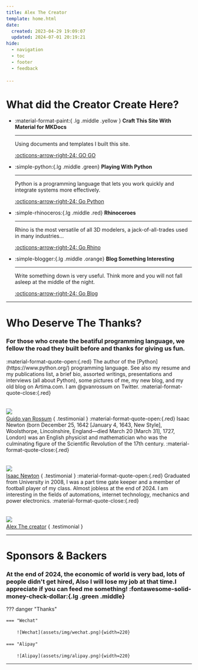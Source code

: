 ```yaml
---
title: Alex The Creator
template: home.html
date:
  created: 2023-04-29 19:09:07
  updated: 2024-07-01 20:19:21
hide:
  - navigation
  - toc
  - footer
  - feedback

---
```


<!-- There are lots of interesting things that I want to learn. -->
# What did the Creator Create Here?

<div class="grid cards wide" markdown>

-   :material-format-paint:{ .lg .middle .yellow } __Craft This Site With Material for MKDocs__
  
    ---

    Using documents and  templates I built this site.

    [:octicons-arrow-right-24: GO GO](#)

-   :simple-python:{.lg .middle .green} __Playing With Python__

    ---

    Python is a programming language that lets you work quickly and integrate systems more effectively.

    [:octicons-arrow-right-24: Go Python](Python/index.md)

-   :simple-rhinoceros:{.lg .middle .red} __Rhinoceroes__

    ---

    Rhino is the most versatile of all 3D modelers, a jack-of-all-trades used in many industries…

    [:octicons-arrow-right-24: Go Rhino](Rhino/index.md)

-   :simple-blogger:{.lg .middle .orange} __Blog Something Interesting__

    ---

    Write something down is very useful. Think more and you will not fall asleep at the middle of the night.

    [:octicons-arrow-right-24: Go Blog](blog/index.md)

</div>

---
# Who Deserve The Thanks?


<div class="accent" markdown>

### For those who create the beatiful programming language, we fellow the road they built before and thanks for giving us fun.

</div>

<div class="grid" markdown>

<span class="quote">
:material-format-quote-open:{.red}
 The author of the [Python](https://www.python.org/) programming language. See also my resume and my publications list, a brief bio, assorted writings, presentations and interviews (all about Python), some pictures of me, my new blog, and my old blog on Artima.com. I am @gvanrossum on Twitter.
:material-format-quote-close:{.red}
</span>
<br/><br/><br/>
<img src="/assets/img/guido.jpg" class="headshot centered" />
<br/>
<a href="https://gvanrossum.github.io/" target="_blank" class="author centered">Guido van Rossum</a>
{ .testimonial }

<span class="quote">
:material-format-quote-open:{.red}
Isaac Newton (born December 25, 1642 [January 4, 1643, New Style], Woolsthorpe, Lincolnshire, England—died March 20 [March 31], 1727, London) was an English physicist and mathematician who was the culminating figure of the Scientific Revolution of the 17th century. 
:material-format-quote-close:{.red}
</span>
<br/><br/><br/>
<img src="/assets/img/newton.webp" class="headshot centered" />
<br/>
<a href="https://www.britannica.com/biography/Isaac-Newton" target="_blank" class="author centered">Isaac Newton</a>
{ .testimonial }

<span class="quote">
:material-format-quote-open:{.red}
Graduated from University in 2008, I was a part time gate keeper and a member of football player of my class. Almost jobless at the end of 2024.  I am interesting in the fields of automations, internet technology, mechanics and power electronics.
:material-format-quote-close:{.red}
</span>
<br/><br/><br/>
<img src="/assets/img/pa.png" class="headshot centered" />
<br/>
<a href="https://al666ex.pages.dev/" target="_blank" class="author centered">Alex The creator</a>
{ .testimonial }

</div>

---
# Sponsors & Backers

### At the end of 2024, the economic of world is very bad, lots of people didn't get hired, Also I will lose my job at that time.I **appreciate** if you can feed me something!  :fontawesome-solid-money-check-dollar:{.lg .green .middle}

??? danger "Thanks"

    === "Wechat" 
        
        ![Wechat](assets/img/wechat.png){width=220}
        
    === "Alipay" 
        
        ![Alipay](assets/img/alipay.png){width=220}

---
